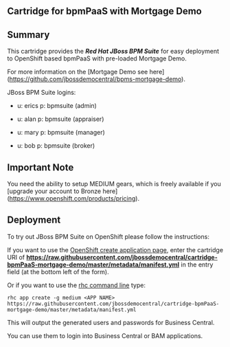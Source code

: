## Cartridge for bpmPaaS with Mortgage Demo

Summary
-------
This cartridge provides the **_Red Hat JBoss BPM Suite_** for easy deployment to OpenShift based bpmPaaS with pre-loaded Mortgage Demo.

For more information on the [Mortgage Demo see here] (https://github.com/jbossdemocentral/bpms-mortgage-demo).

JBoss BPM Suite logins: 

   * u: erics  p: bpmsuite  (admin)

   * u: alan  p: bpmsuite  (appraiser)

   * u: mary p: bpmsuite (manager)

   * u: bob p: bpmsuite (broker)


Important Note
--------------
You need the ability to setup MEDIUM gears, which is freely available if you [upgrade your account to Bronze here] (https://www.openshift.com/products/pricing). 


Deployment
----------

To try out JBoss BPM Suite on OpenShift please follow the instructions:

If you want to use the [OpenShift create application page](https://openshift.redhat.com/app/console/application_types), enter the cartridge URI of **https://raw.githubusercontent.com/jbossdemocentral/cartridge-bpmPaaS-mortgage-demo/master/metadata/manifest.yml** in the entry field (at the bottom left of the form).

Or if you want to use the [rhc command line](https://www.openshift.com/developers/rhc-client-tools-install) type:

    rhc app create -g medium <APP NAME> https://raw.githubusercontent.com/jbossdemocentral/cartridge-bpmPaaS-mortgage-demo/master/metadata/manifest.yml

This will output the generated users and passwords for Business Central.

You can use them to login into Business Central or BAM applications.

